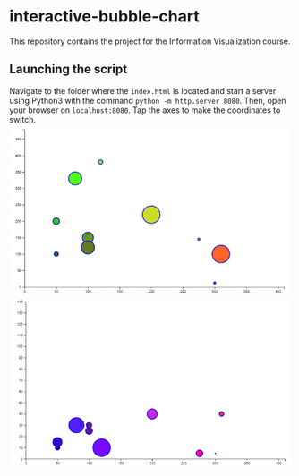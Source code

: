# interactive-bubble-chart
This repository contains the project for the Information Visualization course.
## Launching the script
Navigate to the folder where the `index.html` is located
and start a server using Python3 with the command `python -m http.server 8080`. Then, open your browser on `localhost:8080`.
Tap the axes to make the coordinates to switch.
![picture](example.PNG)
![picture](example2.PNG)


